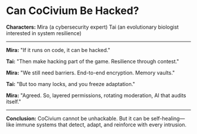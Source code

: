<!-- status: stub; target: 150+ words -->
<!-- status: stub; target: 150+ words -->
<!-- status: stub; target: 150+ words -->
<!-- status: stub; target: 150+ words -->
<!-- status: stub; target: 150+ words -->
# Can CoCivium Be Hacked?

**Characters:**
Mira (a cybersecurity expert)
Tai (an evolutionary biologist interested in system resilience)

---

**Mira:** "If it runs on code, it can be hacked."

**Tai:** "Then make hacking part of the game. Resilience through contest."

**Mira:** "We still need barriers. End-to-end encryption. Memory vaults."

**Tai:** "But too many locks, and you freeze adaptation."

**Mira:** "Agreed. So, layered permissions, rotating moderation, AI that audits itself."

---

**Conclusion:**
CoCivium cannot be unhackable. But it can be self-healing—like immune systems that detect, adapt, and reinforce with every intrusion.






